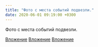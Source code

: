 ```yaml
---
title: "Фото с места событий подвезли."
date: 2020-06-01 09:19:00 +0300
---
```


Фото с места событий подвезли.


[Вложение](/assets/vk_photos/3/VlYte0AhWyA.jpg)
[Вложение](/assets/vk_photos/3/FqlBigMKw0g.jpg)
[Вложение](/assets/vk_photos/4/kKgUdySDx84.jpg)
